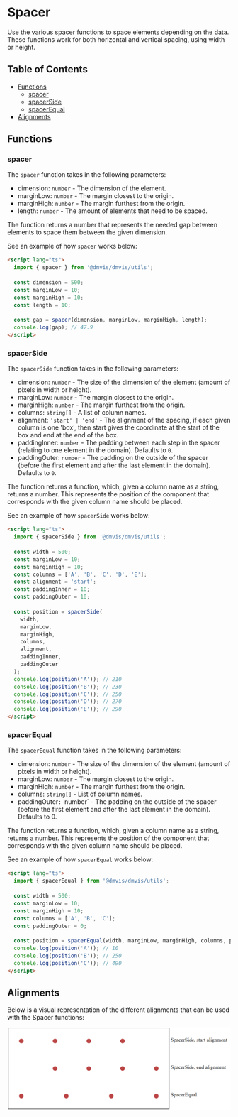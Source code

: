# Spacer

Use the various spacer functions to space elements depending on the data. These functions work for both horizontal and vertical spacing, using width or height.

## Table of Contents

- [Functions](#functions)
  - [spacer](#spacer)
  - [spacerSide](#spacerside)
  - [spacerEqual](#spacerequal)
- [Alignments](#alignments)

## Functions

### spacer

The `spacer` function takes in the following parameters:

- dimension: `number` - The dimension of the element.
- marginLow: `number` - The margin closest to the origin.
- marginHigh: `number` - The margin furthest from the origin.
- length: `number` - The amount of elements that need to be spaced.

The function returns a number that represents the needed gap between elements to space them between the given dimension.

See an example of how `spacer` works below:

```html
<script lang="ts">
  import { spacer } from '@dmvis/dmvis/utils';

  const dimension = 500;
  const marginLow = 10;
  const marginHigh = 10;
  const length = 10;

  const gap = spacer(dimension, marginLow, marginHigh, length);
  console.log(gap); // 47.9
</script>
```

### spacerSide

The `spacerSide` function takes in the following parameters:

- dimension: `number` - The size of the dimension of the element (amount of pixels in width or height).
- marginLow: `number` - The margin closest to the origin.
- marginHigh: `number` - The margin furthest from the origin.
- columns: `string[]` - A list of column names.
- alignment: `'start' | 'end'` - The alignment of the spacing, if each given column is one 'box', then start gives the coordinate at the start of the box and end at the end of the box.
- paddingInner: `number` - The padding between each step in the spacer (relating to one element in the domain). Defaults to `0`.
- paddingOuter: `number` - The padding on the outside of the spacer (before the first element and after the last element in the domain). Defaults to `0`.

The function returns a function, which, given a column name as a string, returns a number. This represents the position of the component that corresponds with the given column name should be placed.

See an example of how `spacerSide` works below:

```html
<script lang="ts">
  import { spacerSide } from '@dmvis/dmvis/utils';

  const width = 500;
  const marginLow = 10;
  const marginHigh = 10;
  const columns = ['A', 'B', 'C', 'D', 'E'];
  const alignment = 'start';
  const paddingInner = 10;
  const paddingOuter = 10;

  const position = spacerSide(
    width,
    marginLow,
    marginHigh,
    columns,
    alignment,
    paddingInner,
    paddingOuter
  );
  console.log(position('A')); // 210
  console.log(position('B')); // 230
  console.log(position('C')); // 250
  console.log(position('D')); // 270
  console.log(position('E')); // 290
</script>
```

### spacerEqual

The `spacerEqual` function takes in the following parameters:

- dimension: `number` - The size of the dimension of the element (amount of pixels in width or height).
- marginLow: `number` - The margin closest to the origin.
- marginHigh: `number` - The margin furthest from the origin.
- columns: `string[]` - List of column names.
- paddingOuter`: `number` - The padding on the outside of the spacer (before the first element and after the last element in the domain). Defaults to 0.

The function returns a function, which, given a column name as a string, returns a number. This represents the position of the component that corresponds with the given column name should be placed.

See an example of how `spacerEqual` works below:

```html
<script lang="ts">
  import { spacerEqual } from '@dmvis/dmvis/utils';

  const width = 500;
  const marginLow = 10;
  const marginHigh = 10;
  const columns = ['A', 'B', 'C'];
  const paddingOuter = 0;

  const position = spacerEqual(width, marginLow, marginHigh, columns, paddingOuter);
  console.log(position('A')); // 10
  console.log(position('B')); // 250
  console.log(position('C')); // 490
</script>
```

## Alignments

Below is a visual representation of the different alignments that can be used with the Spacer functions:

![Spacer Alignments](../media/alignments_spacer.png ':size=700')
